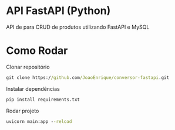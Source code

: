 # API FastAPI (Python)
API de para CRUD de produtos utilizando FastAPI e MySQL 

# Como Rodar

Clonar repositório
```cmd
git clone https://github.com/JoaoEnrique/conversor-fastapi.git
``` 

Instalar dependências
```cmd
pip install requirements.txt
```

Rodar projeto
```cmd
uvicorn main:app --reload
```
